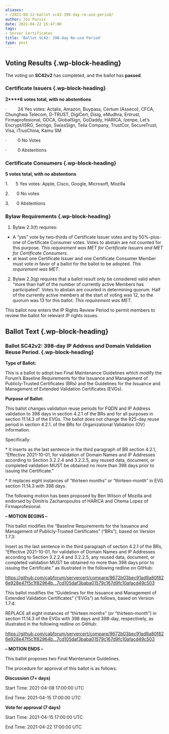 ```yaml
---
aliases:
- /2021-04-22-ballot-sc42-398-day-re-use-period/
author: Jos Purvis
date: 2021-04-22 15:47:00
tags:
- Server Certificates
title: 'Ballot SC42: 398-day Re-use Period'
type: post
---
```


## Voting Results {.wp-block-heading}

The voting on **SC42v2** has completed, and the ballot has **passed**.

### Certificate Issuers {.wp-block-heading}

**2****6 votes total, with no abstentions**

·         24 Yes votes: Actalis, Amazon, Buypass, Certum (Asseco), CFCA, Chunghwa Telecom, D-TRUST, DigiCert, Disig, eMudhra, Entrust, Firmaprofesional, GDCA, GlobalSign, GoDaddy, HARICA, Izenpe, Let’s Encrypt/ISRG, Sectigo, SwissSign, Telia Company, TrustCor, SecureTrust, Visa, iTrusChina, Kamu SM

·         0 No Votes

·         0 Abstentions

### **Certificate Consumers** {.wp-block-heading}

**5 votes total, with no abstentions**

1.      5 Yes votes: Apple, Cisco, Google, Microsoft, Mozilla

2.      0 No votes

3.      0 Abstentions

### Bylaw Requirements {.wp-block-heading}

1. Bylaw 2.3(f) requires:

- A “yes” vote by two-thirds of Certificate Issuer votes and by 50%-plus-one of Certificate Consumer votes. Votes to abstain are not counted for this purpose.
  _This requirement was MET for Certificate Issuers and MET for Certificate Consumers_.
- at least one Certificate Issuer and one Certificate Consumer Member must vote in favor of a ballot for the ballot to be adopted.
  _This requirement was MET_.

2. Bylaw 2.3(g) requires that a ballot result only be considered valid when “more than half of the number of currently active Members has participated”. Votes to abstain are counted in determining quorum. Half of the currently active members at the start of voting was 12, so the quorum was 13 for this ballot.
   _This requirement was MET._

This ballot now enters the IP Rights Review Period to permit members to review the ballot for relevant IP rights issues.

## Ballot Text {.wp-block-heading}

### Ballot SC42v2: 398-day IP Address and Domain Validation Reuse Period. {.wp-block-heading}

**Type of Ballot:**

This is a ballot to adopt two Final Maintenance Guidelines which modify the Forum’s Baseline Requirements for the Issuance and Management of Publicly-Trusted Certificates (BRs) and the Guidelines for the Issuance and Management of Extended Validation Certificates (EVGs).

**Purpose of Ballot:**

This ballot changes validation reuse periods for FQDN and IP Address validation to 398 days in section 4.2.1 of the BRs and for all purposes in section 11.14.3 of the EVGs. The ballot does not change the 825-day reuse period in section 4.2.1. of the BRs for Organizational Validation (OV) information.

Specifically:

\* It inserts as the last sentence in the third paragraph of BR section 4.2.1, “Effective 2021-10-01, for validation of Domain Names and IP Addresses according to Section 3.2.2.4 and 3.2.2.5, any reused data, document, or completed validation MUST be obtained no more than 398 days prior to issuing the Certificate.”

\* It replaces eight instances of “thirteen months” or “thirteen-month” in EVG section 11.14.3 with 398 days.

The following motion has been proposed by Ben Wilson of Mozilla and endorsed by Dimitris Zacharopoulos of HARICA and Chema Lopez of Firmaprofesional.

**– MOTION BEGINS –**

This ballot modifies the “Baseline Requirements for the Issuance and Management of Publicly-Trusted Certificates” (“BRs”), based on Version 1.7.3:

Insert as the last sentence in the third paragraph of section 4.2.1 of the BRs, “Effective 2021-10-01, for validation of Domain Names and IP Addresses according to Section 3.2.2.4 and 3.2.2.5, any reused data, document, or completed validation MUST be obtained no more than 398 days prior to issuing the Certificate.” as illustrated in the following redline on GitHub:

https://github.com/cabforum/servercert/compare/9672b03bec91ad9a80f826e928e47f5c1f82964b…7cd105daf3baba01579c167d9fc10afacd49c503

This ballot modifies the “Guidelines for the Issuance and Management of Extended Validation Certificates” (“EVGs”) as follows, based on Version 1.7.4:

REPLACE all eight instances of “thirteen months” (or “thirteen-month”) in section 11.14.3 of the EVGs with 398 days and 398-day, respectively, as illustrated in the following redline on GitHub:

https://github.com/cabforum/servercert/compare/9672b03bec91ad9a80f826e928e47f5c1f82964b…7cd105daf3baba01579c167d9fc10afacd49c503

**– MOTION ENDS –**

This ballot proposes two Final Maintenance Guidelines.

The procedure for approval of this ballot is as follows:

**Discussion (7+ days)**

Start Time: 2021-04-08 17:00:00 UTC

End Time: 2021-04-15 17:00:00 UTC

**Vote for approval (7 days)**

Start Time: 2021-04-15 17:00:00 UTC

End Time: 2021-04-22 17:00:00 UTC